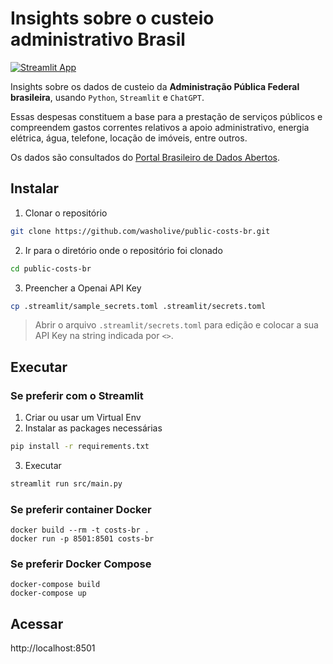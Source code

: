 # Insights sobre o custeio administrativo Brasil

[![Streamlit App](https://static.streamlit.io/badges/streamlit_badge_black_white.svg)](https://public-costs-br.streamlit.app/)

Insights sobre os dados de custeio da **Administração Pública Federal brasileira**, usando `Python`, `Streamlit` e `ChatGPT`.

Essas despesas constituem a base para a prestação de serviços públicos e compreendem gastos correntes relativos a apoio administrativo, energia elétrica, água, telefone, locação de imóveis, entre outros.

Os dados são consultados do [Portal Brasileiro de Dados Abertos](https://dados.gov.br/dados/conjuntos-dados/raio-x-da-administracao-publica-federal).

## Instalar

1. Clonar o repositório
```bash
git clone https://github.com/washolive/public-costs-br.git
```
2. Ir para o diretório onde o repositório foi clonado
```bash
cd public-costs-br
```
3. Preencher a Openai API Key
```bash
cp .streamlit/sample_secrets.toml .streamlit/secrets.toml
```
> Abrir o arquivo `.streamlit/secrets.toml` para edição e colocar a sua API Key na string indicada por `<>`.

## Executar

### Se preferir com o Streamlit
1. Criar ou usar um Virtual Env
2. Instalar as packages necessárias
```bash
pip install -r requirements.txt
```
3. Executar
```bash
streamlit run src/main.py
```

### Se preferir container Docker
```
docker build --rm -t costs-br .
docker run -p 8501:8501 costs-br
```

### Se preferir Docker Compose
```
docker-compose build
docker-compose up
```

## Acessar
http://localhost:8501
